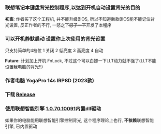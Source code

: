 ### 联想笔记本键盘背光控制程序,以达到开机自动设置背光的目的
 **初衷**: 作者买了这个工程机, 并不能升级BIOS, 所以不知道新款BIOS能不能记住背光设置, 反正作者的不行, 一怒之下~~怒了一下~~开发了本程序
### 可以开机静默启动 设置你上次使用的背光设置
只支持简单的4档位 1 关闭 2 低亮度 3 高亮度 4 自动 


**Future**: 计划加上开机 FnLock, 不过这个可以白嫖一下LLT动力就不强了(LLT不能设置我电脑的背光!!)
###  作者电脑 YogaPro 14s IRP8D (2023款)
###  下载 [Release](https://github.com/xudazhu1/LenovoKeyboardBackLightController/releases)
### 使用联想智能引擎 [1.0.70.10091](dll/SmartEngine/1.0.70.10091)内置dll驱动
如果你的电脑能用联想智能引擎控制背光, 这个程序理论上也行, **不依赖**联想智能引擎, 已内置驱动

